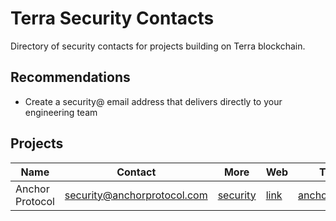 # Terra Security Contacts

Directory of security contacts for projects building on Terra blockchain.

## Recommendations

* Create a security@ email address that delivers directly to your engineering team

## Projects

| Name | Contact | More | Web | Twitter | Telegram
| ---  | --- | --- |--- |--- |--- |
| Anchor Protocol | security@anchorprotocol.com | [security](https://docs.anchorprotocol.com/security) | [link](https://anchorprotocol.com/) | [anchor_protocol](https://twitter.com/anchor_protocol) | [anchor_official](https://t.me/anchor_official) |